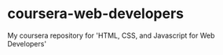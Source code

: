 # coursera-web-developers
My coursera repository for 'HTML, CSS, and Javascript for Web Developers'
